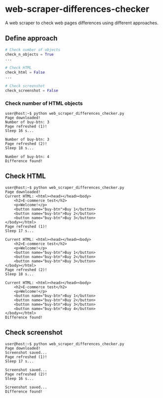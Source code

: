 # web-scraper-differences-checker

A web scraper to check web pages differences using different approaches.

## Define approach

```python
# Check number of objects
check_n_objects = True
...

# Check HTML
check_html = False
...

# Check screenshot
check_screenshot = False
```

### Check number of HTML objects

```console
user@host:~$ python web_scraper_differences_checker.py
Page downloaded!
Number of buy-btn: 3
Page refreshed (1)!
Sleep 16 s...

Number of buy-btn: 3
Page refreshed (2)!
Sleep 18 s...

Number of buy-btn: 4
Difference found!
```

## Check HTML

```console
user@host:~$ python web_scraper_differences_checker.py
Page downloaded!
Current HTML: <html><head></head><body>
    <h2>E-commerce test</h2>
    <p>Welcome!</p>
    <button name="buy-btn">Buy 1</button>
    <button name="buy-btn">Buy 2</button>
    <button name="buy-btn">Buy 3</button>
</body></html>
Page refreshed (1)!
Sleep 17 s...

Current HTML: <html><head></head><body>
    <h2>E-commerce test</h2>
    <p>Welcome!</p>
    <button name="buy-btn">Buy 1</button>
    <button name="buy-btn">Buy 2</button>
    <button name="buy-btn">Buy 3</button>
</body></html>
Page refreshed (2)!
Sleep 18 s...

Current HTML: <html><head></head><body>
    <h2>E-commerce test</h2>
    <p>Welcome!</p>
    <button name="buy-btn">Buy 1</button>
    <button name="buy-btn">Buy 2</button>
    <button name="buy-btn">Buy 3</button>
    <button name="buy-btn">Buy 4</button>
</body></html>
Difference found!
```

## Check screenshot

```console
user@host:~$ python web_scraper_differences_checker.py
Page downloaded!
Screenshot saved...
Page refreshed (1)!
Sleep 17 s...

Screenshot saved...
Page refreshed (2)!
Sleep 16 s...

Screenshot saved...
Difference found!
```
